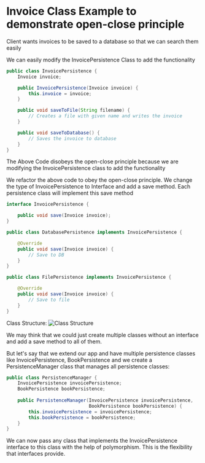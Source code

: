 # Invoice Class Example to demonstrate open-close principle
Client wants invoices to be saved to a database so that we can search them easily

We can easily modify the InvoicePersistence Class to add the functionality

```java
public class InvoicePersistence {
    Invoice invoice;

    public InvoicePersistence(Invoice invoice) {
        this.invoice = invoice;
    }

    public void saveToFile(String filename) {
        // Creates a file with given name and writes the invoice
    }

    public void saveToDatabase() {
        // Saves the invoice to database
    }
}
```

The Above Code disobeys the open-close principle because we are modifying the InvoicePersistence class to add the functionality

We refactor the above code to obey the open-close principle.
We change the type of InvoicePersistence to Interface and add a save method. Each persistence class will implement this save method

```java
interface InvoicePersistence {

    public void save(Invoice invoice);
}

public class DatabasePersistence implements InvoicePersistence {

    @Override
    public void save(Invoice invoice) {
        // Save to DB
    }
}

public class FilePersistence implements InvoicePersistence {

    @Override
    public void save(Invoice invoice) {
        // Save to file
    }
}
```

Class Structure:
![Class Structure](https://erinc.io/wp-content/uploads/2020/08/SOLID-Tutorial-1-1024x554.jpeg)

We may think that we could just create multiple classes without an interface and add a save method to all of them.

But let's say that we extend our app and have multiple persistence classes like InvoicePersistence, BookPersistence and we create a PersistenceManager class that manages all persistence classes:

```java
public class PersistenceManager {
    InvoicePersistence invoicePersistence;
    BookPersistence bookPersistence;
    
    public PersistenceManager(InvoicePersistence invoicePersistence,
                              BookPersistence bookPersistence) {
        this.invoicePersistence = invoicePersistence;
        this.bookPersistence = bookPersistence;
    }
}
```
We can now pass any class that implements the InvoicePersistence interface to this class with the help of polymorphism. This is the flexibility that interfaces provide.